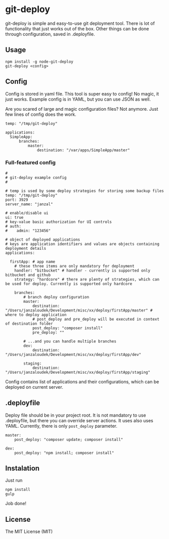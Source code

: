 git-deploy
==========

git-deploy is simple and easy-to-use git deployment tool. There is lot of functionality that just works out of the box. Other things can be done through configuration, saved in .deployfile.

Usage
-----

	npm install -g node-git-deploy
	git-deploy <config>
	
Config
------

Config is stored in yaml file. This tool is super easy to config! No magic, it just works. Example config is in YAML, but you can use JSON as well.

Are you scared of large and magic configuration files? Not anymore. Just few lines of config does the work.

	temp: "/tmp/git-deploy"
	
	applications:
	  SimpleApp:
	      branches:
	          master:
	              destination: "/var/apps/SimpleApp/master"

### Full-featured config

	#
	# git-deploy example config
	#
	
	# temp is used by some deploy strategies for storing some backup files
	temp: "/tmp/git-deploy"
	port: 3929
	server_name: "janzal"
	
	# enable/disable ui
	ui: true
	# key-value basic authorization for UI controls
	# auth:
	#    admin: "123456"
	
	# object of deployed applications
	# keys are application identifiers and values are objects containing deployment details
	applications:
	
	  firstApp: # app name
	    # these three items are only mandatory for deployment
	    handler: "bitbucket" # handler - currently is supported only bitbucket and github
	    strategy: "hardcore" # there are plenty of strategies, which can be used for deploy. Currently is supported only hardcore
	
	    branches:
	        # branch deploy configuration
	        master:
	            destination: "/Users/janzaloudek/Development/misc/xx/deploy/firstApp/master" # where to deploy application
	            # post_deploy and pre_deploy will be executed in context of destination folder
	            post_deploy: "composer install"
	            pre_deploy: ""
	
	        # ...and you can handle multiple branches
	        dev:
	            destination: "/Users/janzaloudek/Development/misc/xx/deploy/firstApp/dev"
	
	        staging:
	            destination: "/Users/janzaloudek/Development/misc/xx/deploy/firstApp/staging"

	
Config contains list of applications and their configurations, which can be deployed on current server.


.deployfile
-----------
Deploy file should be in your project root. It is not mandatory to use .deployfile, but there you can override server actions. It uses also uses YAML. Currently, there is only `post_deploy` parameter.

	master:
		post_deploy: "composer update; composer install"
	
	dev:
		post_deploy: "npm install; composer install"
	

Instalation
-----------
Just run

	npm install		
	gulp

Job done!

License
-------
The MIT License (MIT)